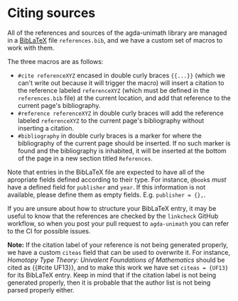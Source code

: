 # Citing sources

All of the references and sources of the agda-unimath library are managed in a
[BibLaTeX](https://www.ctan.org/pkg/biblatex) file `references.bib`, and we have
a custom set of macros to work with them.

The three macros are as follows:

- `#cite referenceXYZ` encased in double curly braces `{{...}}` (which we can't
  write out because it will trigger the macro) will insert a citation to the
  reference labeled `referenceXYZ` (which must be defined in the
  `references.bib` file) at the current location, and add that reference to the
  current page's bibliography.
- `#reference referenceXYZ` in double curly braces will add the reference
  labeled `referenceXYZ` to the current page's bibliography without inserting a
  citation.
- `#bibliography` in double curly braces is a marker for where the bibliography
  of the current page should be inserted. If no such marker is found and the
  bibliography is inhabited, it will be inserted at the bottom of the page in a
  new section titled `References`.

Note that entries in the BibLaTeX file are expected to have all of the
apropriate fields defined according to their type. For instance, `@book`s _must_
have a defined field for `publisher` and `year`. If this information is not
available, please define them as empty fields. E.g. `publisher = {},`.

If you are unsure about how to structure your BibLaTeX entry, it may be useful
to know that the references are checked by the `linkcheck` GitHub workflow, so
when you post your pull request to `agda-unimath` you can refer to the CI for
possible issues.

**Note:** If the citation label of your reference is not being generated
properly, we have a custom `citeas` field that can be used to overwrite it. For
instance, _Homotopy Type Theory: Univalent Foundations of Mathematics_ should be
cited as {{#cite UF13}}, and to make this work we have set `citeas = {UF13}` for
its BibLaTeX entry. Keep in mind that if the citation label is not being
generated properly, then it is probable that the author list is not being parsed
properly either.
